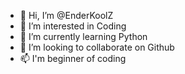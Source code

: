 - 👋 Hi, I’m @EnderKoolZ
- 👀 I’m interested in Coding
- 🌱 I’m currently learning Python
- 💞️ I’m looking to collaborate on Github
- 📫 I'm beginner of coding

<!---
EnderKoolZ/EnderKoolZ is a ✨ special ✨ repository because its `README.md` (this file) appears on your GitHub profile.
You can click the Preview link to take a look at your changes.
--->
